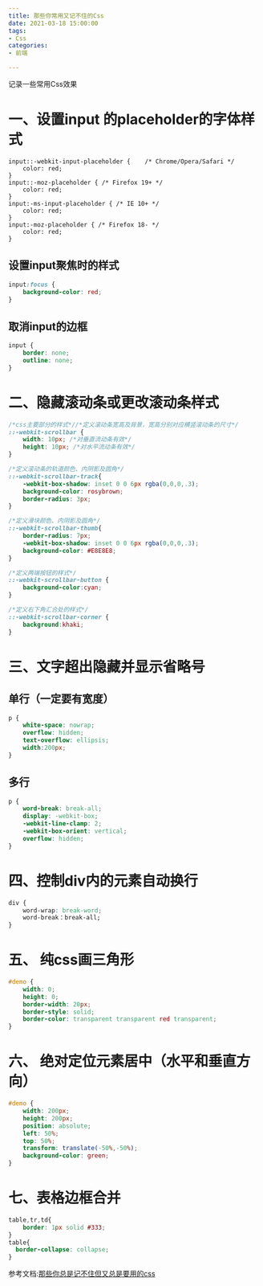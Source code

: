 ```yaml
---
title: 那些你常用又记不住的Css
date: 2021-03-18 15:00:00
tags:
- Css
categories:
- 前端

---
```

记录一些常用Css效果
<!--more-->


# 一、设置input 的placeholder的字体样式

```less
input::-webkit-input-placeholder {    /* Chrome/Opera/Safari */
    color: red;
}
input::-moz-placeholder { /* Firefox 19+ */  
    color: red;
}
input:-ms-input-placeholder { /* IE 10+ */
    color: red;
}
input:-moz-placeholder { /* Firefox 18- */
    color: red;
}
```

## 设置input聚焦时的样式

```css
input:focus {   
    background-color: red;
}
```

## 取消input的边框

```css
input {
    border: none;
    outline: none;
}
```



# 二、隐藏滚动条或更改滚动条样式

```css
/*css主要部分的样式*//*定义滚动条宽高及背景，宽高分别对应横竖滚动条的尺寸*/
::-webkit-scrollbar {
    width: 10px; /*对垂直流动条有效*/
    height: 10px; /*对水平流动条有效*/
}

/*定义滚动条的轨道颜色、内阴影及圆角*/
::-webkit-scrollbar-track{
    -webkit-box-shadow: inset 0 0 6px rgba(0,0,0,.3);
    background-color: rosybrown;
    border-radius: 3px;
}

/*定义滑块颜色、内阴影及圆角*/
::-webkit-scrollbar-thumb{ 
    border-radius: 7px;
    -webkit-box-shadow: inset 0 0 6px rgba(0,0,0,.3);
    background-color: #E8E8E8;
}

/*定义两端按钮的样式*/
::-webkit-scrollbar-button {
    background-color:cyan;
}

/*定义右下角汇合处的样式*/
::-webkit-scrollbar-corner {
    background:khaki;
}
```



# 三、文字超出隐藏并显示省略号

## 单行（一定要有宽度）

```css
p {
    white-space: nowrap;
    overflow: hidden;
    text-overflow: ellipsis;
    width:200px;
}
```

## 多行

```css
p {
    word-break: break-all;
    display: -webkit-box;
    -webkit-line-clamp: 2;
    -webkit-box-orient: vertical;
    overflow: hidden;
}
```



# 四、控制div内的元素自动换行

```css
div {
    word-wrap: break-word;
    word-break：break-all;
}
```



# 五、 纯css画三角形

```css
#demo {
    width: 0;
    height: 0;
    border-width: 20px;
    border-style: solid;
    border-color: transparent transparent red transparent;
}
```



# 六、 绝对定位元素居中（水平和垂直方向）

```css
#demo {
    width: 200px;
    height: 200px;
    position: absolute;
    left: 50%;
    top: 50%;
    transform: translate(-50%,-50%);
    background-color: green;
}
```



# 七、表格边框合并

```css
table,tr,td{
	border: 1px solid #333;
}
table{
  border-collapse: collapse;
}
```

参考文档:[那些你总是记不住但又总是要用的css](https://zhuanlan.zhihu.com/p/228168219)
